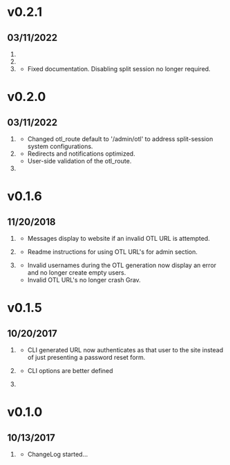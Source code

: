 # v0.2.1
## 03/11/2022

1. [](#new)
2. [](#improved)
3. [](#bugfix)
    * Fixed documentation.  Disabling split session no longer required.
# v0.2.0
## 03/11/2022

1. [](#new)
    * Changed otl_route default to '/admin/otl' to address split-session system configurations.
2. [](#improved)
    * Redirects and notifications optimized.
    * User-side validation of the otl_route.
3. [](#bugfix)

# v0.1.6
## 11/20/2018

1. [](#new)
    * Messages display to website if an invalid OTL URL is attempted.

2. [](#improved)
    * Readme instructions for using OTL URL's for admin section.

3. [](#bugfix)
    * Invalid usernames during the OTL generation now display an error and no longer create empty users.
    * Invalid OTL URL's no longer crash Grav.

# v0.1.5
## 10/20/2017

1. [](#new)
    * CLI generated URL now authenticates as that user to the site instead of just presenting a password reset form.

2. [](#improved)
    * CLI options are better defined

3. [](#bugfix)


# v0.1.0
##  10/13/2017

1. [](#new)
    * ChangeLog started...
